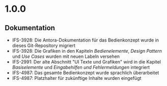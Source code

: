 # 1.0.0
## Dokumentation
- IFS-3928: Die Antora-Dokumentation für das Bedienkonzept wurde in dieses Git-Repository migriert
- IFS-3928: Die Grafiken in den Kapiteln *Bedienelemente*, *Design Pattern* und *Use Cases* wurden mit neuen Labeln versehen
- IFS-2991: Der alte Abschnitt "UI Texte und Grafiken" wird in die Kapitel *Basiselemente* und *Eingabehilfen und Fehlermeldungen* integriert
- IFS-4987: Das gesamte Bedienkonzept wurde sprachlich überarbeitet
- IFS-4987: Platzhalter für zukünftige Inhalte wurden eingefügt
